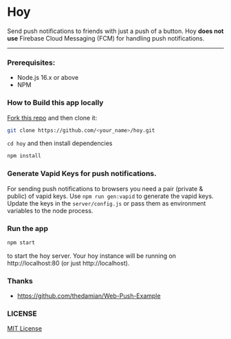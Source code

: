 # Hoy

Send push notifications to friends with just a push of a button. Hoy **does not use** Firebase Cloud Messaging (FCM) for handling push notifications.

---

### Prerequisites:

- Node.js 16.x or above
- NPM

### How to Build this app locally

[Fork this repo](https://github.com/vasanthv/hoy/fork) and then clone it:

```bash
git clone https://github.com/<your_name>/hoy.git
```

`cd hoy` and then install dependencies

```bash
npm install
```

### Generate Vapid Keys for push notifications.

For sending push notifications to browsers you need a pair (private & public) of vapid keys. Use `npm run gen:vapid` to generate the vapid keys. Update the keys in the `server/config.js` or pass them as environment variables to the node process.

### Run the app

```bash
npm start
```

to start the hoy server. Your hoy instance will be running on http://localhost:80 (or just http://localhost).

### Thanks
- https://github.com/thedamian/Web-Push-Example

### LICENSE

<a href="https://github.com/vasanthv/hoy/blob/master/LICENSE">MIT License</a>
